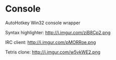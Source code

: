 Console
=======

AutoHotkey Win32 console wrapper

Syntax highlighter:
<img>http://i.imgur.com/ziB8Cp2.png</img>

IRC client:
<img>http://i.imgur.com/pMORRoe.png</img>

Tetris clone:
<img>http://i.imgur.com/w5vkWE2.png</img>